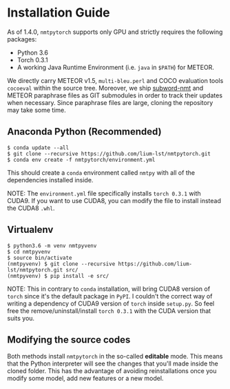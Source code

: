 # Installation Guide

As of 1.4.0, `nmtpytorch` supports only GPU and strictly requires the
following packages:

  - Python 3.6
  - Torch 0.3.1
  - A working Java Runtime Environment (i.e. `java` in `$PATH`) for METEOR.


We directly carry METEOR v1.5, `multi-bleu.perl` and COCO
evaluation tools `cocoeval` within the source tree. Moreover, we ship
[subword-nmt](https://github.com/rsennrich/subword-nmt) and
METEOR paraphrase files as GIT submodules in order to track their updates when
necessary. Since paraphrase files are large, cloning the repository may take
some time.

## Anaconda Python (Recommended)

```
$ conda update --all
$ git clone --recursive https://github.com/lium-lst/nmtpytorch.git
$ conda env create -f nmtpytorch/environment.yml
```

This should create a `conda` environment called `nmtpy` with all of the
dependencies installed inside.

NOTE: The `environment.yml` file specifically installs `torch 0.3.1` with CUDA9.
If you want to use CUDA8, you can modify the file to install instead the
CUDA8 `.whl`.

## Virtualenv

```
$ python3.6 -m venv nmtpyvenv
$ cd nmtpyvenv
$ source bin/activate
(nmtpyvenv) $ git clone --recursive https://github.com/lium-lst/nmtpytorch.git src/
(nmtpyvenv) $ pip install -e src/
```

NOTE: This in contrary to `conda` installation, will bring CUDA8 version of
`torch` since it's the default package in `PyPI`. I couldn't the correct way
of writing a dependency of CUDA9 version of `torch` inside `setup.py`. So feel
free the remove/uninstall/install `torch 0.3.1` with the CUDA version that suits you.

## Modifying the source codes

Both methods install `nmtpytorch` in the so-called **editable** mode. This
means that the Python interpreter will see the changes that you'll made inside the cloned folder.
This has the advantage of avoiding reinstallations once you modify some model,
add new features or a new model.
